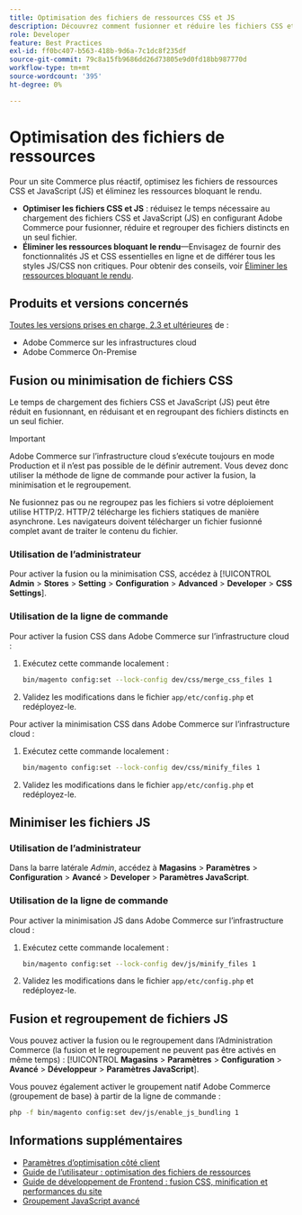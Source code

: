 ```yaml
---
title: Optimisation des fichiers de ressources CSS et JS
description: Découvrez comment fusionner et réduire les fichiers CSS et JavaScript (JS) pour les projets Adobe Commerce à partir de l’Administration ou de la ligne de commande.
role: Developer
feature: Best Practices
exl-id: ff0bc407-b563-418b-9d6a-7c1dc8f235df
source-git-commit: 79c8a15fb9686dd26d73805e9d0fd18bb987770d
workflow-type: tm+mt
source-wordcount: '395'
ht-degree: 0%

---
```


# Optimisation des fichiers de ressources

Pour un site Commerce plus réactif, optimisez les fichiers de ressources CSS et JavaScript (JS) et éliminez les ressources bloquant le rendu.

- **Optimiser les fichiers CSS et JS** : réduisez le temps nécessaire au chargement des fichiers CSS et JavaScript (JS) en configurant Adobe Commerce pour fusionner, réduire et regrouper des fichiers distincts en un seul fichier.
- **Éliminer les ressources bloquant le rendu**—Envisagez de fournir des fonctionnalités JS et CSS essentielles en ligne et de différer tous les styles JS/CSS non critiques. Pour obtenir des conseils, voir [Éliminer les ressources bloquant le rendu](https://web.dev/render-blocking-resources/).

## Produits et versions concernés

[Toutes les versions prises en charge, 2.3 et ultérieures](../../../release/versions.md) de :

- Adobe Commerce sur les infrastructures cloud
- Adobe Commerce On-Premise

## Fusion ou minimisation de fichiers CSS

Le temps de chargement des fichiers CSS et JavaScript (JS) peut être réduit en fusionnant, en réduisant et en regroupant des fichiers distincts en un seul fichier.

>[!IMPORTANT]
>
>Adobe Commerce sur l’infrastructure cloud s’exécute toujours en mode Production et il n’est pas possible de le définir autrement. Vous devez donc utiliser la méthode de ligne de commande pour activer la fusion, la minimisation et le regroupement.

Ne fusionnez pas ou ne regroupez pas les fichiers si votre déploiement utilise HTTP/2. HTTP/2 télécharge les fichiers statiques de manière asynchrone. Les navigateurs doivent télécharger un fichier fusionné complet avant de traiter le contenu du fichier.

### Utilisation de l’administrateur

Pour activer la fusion ou la minimisation CSS, accédez à [!UICONTROL **Admin** > **Stores** > **Setting** > **Configuration** > **Advanced** > **Developer** > **CSS Settings**].

### Utilisation de la ligne de commande

Pour activer la fusion CSS dans Adobe Commerce sur l’infrastructure cloud :

1. Exécutez cette commande localement :

   ```bash
   bin/magento config:set --lock-config dev/css/merge_css_files 1
   ```

1. Validez les modifications dans le fichier `app/etc/config.php` et redéployez-le.

Pour activer la minimisation CSS dans Adobe Commerce sur l’infrastructure cloud :

1. Exécutez cette commande localement :

   ```bash
   bin/magento config:set --lock-config dev/css/minify_files 1
   ```

1. Validez les modifications dans le fichier `app/etc/config.php` et redéployez-le.

## Minimiser les fichiers JS

### Utilisation de l’administrateur

Dans la barre latérale *Admin*, accédez à **Magasins** > **Paramètres** > **Configuration** > **Avancé** > **Developer** > **Paramètres JavaScript**.

### Utilisation de la ligne de commande

Pour activer la minimisation JS dans Adobe Commerce sur l’infrastructure cloud :

1. Exécutez cette commande localement :

   ```bash
   bin/magento config:set --lock-config dev/js/minify_files 1
   ```

1. Validez les modifications dans le fichier `app/etc/config.php` et redéployez-le.

## Fusion et regroupement de fichiers JS

Vous pouvez activer la fusion ou le regroupement dans l’Administration Commerce (la fusion et le regroupement ne peuvent pas être activés en même temps) : [!UICONTROL **Magasins** > **Paramètres** > **Configuration** > **Avancé** > **Développeur** > **Paramètres JavaScript**].

Vous pouvez également activer le groupement natif Adobe Commerce (groupement de base) à partir de la ligne de commande :

```bash
php -f bin/magento config:set dev/js/enable_js_bundling 1
```

## Informations supplémentaires

- [Paramètres d’optimisation côté client](../../../performance/configuration.md#client-side-optimization-settings)
- [Guide de l’utilisateur : optimisation des fichiers de ressources](https://experienceleague.adobe.com/fr/docs/commerce-admin/systems/tools/developer-tools#optimizing-resource-files)
- [Guide de développement de Frontend : fusion CSS, minification et performances du site](https://developer.adobe.com/commerce/frontend-core/guide/css/#css-merging-minification-and-performance)
- [Groupement JavaScript avancé](../../../performance/advanced-js-bundling.md)
